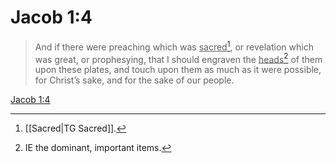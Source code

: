 # Jacob 1:4

> And if there were preaching which was <u>sacred</u>[^a], or revelation which was great, or prophesying, that I should engraven the <u>heads</u>[^b] of them upon these plates, and touch upon them as much as it were possible, for Christ’s sake, and for the sake of our people.

[Jacob 1:4](https://www.churchofjesuschrist.org/study/scriptures/bofm/jacob/1?lang=eng&id=p4#p4)


[^a]: [[Sacred|TG Sacred]].  
[^b]: IE the dominant, important items.  

